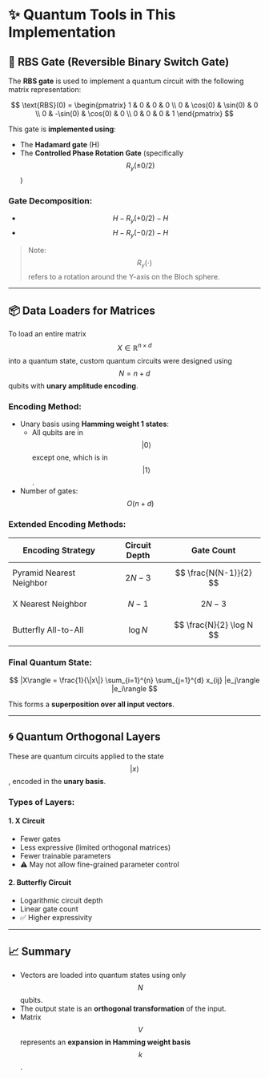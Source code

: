 # ✨ Quantum Tools in This Implementation

## 🔁 RBS Gate (Reversible Binary Switch Gate)

The **RBS gate** is used to implement a quantum circuit with the following matrix representation:

$$
\text{RBS}(0) =
\begin{pmatrix}
1 & 0 & 0 & 0 \\
0 & \cos(0) & \sin(0) & 0 \\
0 & -\sin(0) & \cos(0) & 0 \\
0 & 0 & 0 & 1
\end{pmatrix}
$$

This gate is **implemented using**:
- The **Hadamard gate** (H)
- The **Controlled Phase Rotation Gate** (specifically $$ R_y(\pm 0/2) $$)

### Gate Decomposition:
- $$
H - R_y(+0/2) - H
$$
- $$
H - R_y(-0/2) - H
$$

> Note: $$ R_y(\cdot) $$ refers to a rotation around the Y-axis on the Bloch sphere.

---

## 📦 Data Loaders for Matrices

To load an entire matrix $$ X \in \mathbb{R}^{n \times d} $$ into a quantum state, custom quantum circuits were designed using $$ N = n + d $$ qubits with **unary amplitude encoding**.

### Encoding Method:
- Unary basis using **Hamming weight 1 states**:
  - All qubits are in $$ |0\rangle $$ except one, which is in $$ |1\rangle $$.
- Number of gates: $$ O(n + d) $$

### Extended Encoding Methods:

| Encoding Strategy                | Circuit Depth | Gate Count             |
|----------------------------------|---------------|------------------------|
| Pyramid Nearest Neighbor         | $$ 2N - 3 $$     | $$ \frac{N(N-1)}{2} $$   |
| X Nearest Neighbor               | $$ N - 1 $$      | $$ 2N - 3 $$             |
| Butterfly All-to-All             | $$ \log N $$     | $$ \frac{N}{2} \log N $$ |

### Final Quantum State:
$$
|X\rangle = \frac{1}{\|x\|} \sum_{i=1}^{n} \sum_{j=1}^{d} x_{ij} |e_j\rangle |e_i\rangle
$$

This forms a **superposition over all input vectors**.

---

## 🌀 Quantum Orthogonal Layers

These are quantum circuits applied to the state $$ |x\rangle $$, encoded in the **unary basis**.

### Types of Layers:

#### 1. **X Circuit**  
- Fewer gates  
- Less expressive (limited orthogonal matrices)  
- Fewer trainable parameters  
- ⚠️ May not allow fine-grained parameter control

#### 2. **Butterfly Circuit**  
- Logarithmic circuit depth  
- Linear gate count  
- ✅ Higher expressivity

---

## 📈 Summary

- Vectors are loaded into quantum states using only $$ N $$ qubits.
- The output state is an **orthogonal transformation** of the input.
- Matrix $$ V $$ represents an **expansion in Hamming weight basis** $$ k $$.
